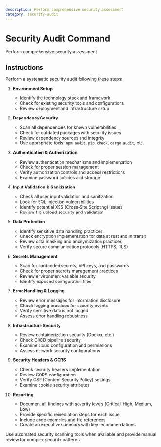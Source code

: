 ```yaml
---
description: Perform comprehensive security assessment
category: security-audit
---
```


# Security Audit Command

Perform comprehensive security assessment

## Instructions

Perform a systematic security audit following these steps:

1. **Environment Setup**
   - Identify the technology stack and framework
   - Check for existing security tools and configurations
   - Review deployment and infrastructure setup

2. **Dependency Security**
   - Scan all dependencies for known vulnerabilities
   - Check for outdated packages with security issues
   - Review dependency sources and integrity
   - Use appropriate tools: `npm audit`, `pip check`, `cargo audit`, etc.

3. **Authentication & Authorization**
   - Review authentication mechanisms and implementation
   - Check for proper session management
   - Verify authorization controls and access restrictions
   - Examine password policies and storage

4. **Input Validation & Sanitization**
   - Check all user input validation and sanitization
   - Look for SQL injection vulnerabilities
   - Identify potential XSS (Cross-Site Scripting) issues
   - Review file upload security and validation

5. **Data Protection**
   - Identify sensitive data handling practices
   - Check encryption implementation for data at rest and in transit
   - Review data masking and anonymization practices
   - Verify secure communication protocols (HTTPS, TLS)

6. **Secrets Management**
   - Scan for hardcoded secrets, API keys, and passwords
   - Check for proper secrets management practices
   - Review environment variable security
   - Identify exposed configuration files

7. **Error Handling & Logging**
   - Review error messages for information disclosure
   - Check logging practices for security events
   - Verify sensitive data is not logged
   - Assess error handling robustness

8. **Infrastructure Security**
   - Review containerization security (Docker, etc.)
   - Check CI/CD pipeline security
   - Examine cloud configuration and permissions
   - Assess network security configurations

9. **Security Headers & CORS**
   - Check security headers implementation
   - Review CORS configuration
   - Verify CSP (Content Security Policy) settings
   - Examine cookie security attributes

10. **Reporting**
    - Document all findings with severity levels (Critical, High, Medium, Low)
    - Provide specific remediation steps for each issue
    - Include code examples and file references
    - Create an executive summary with key recommendations

Use automated security scanning tools when available and provide manual review for complex security patterns.
